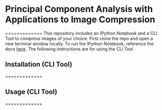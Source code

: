 # Principal Component Analysis with Applications to Image Compression
=============
This repository includes an IPython Notebook and a CLI Tool to compress images of your choice. First clone the repo and open a new terminal window locally. To run the  IPython Notebook, reference the docs [here](https://jupyter.readthedocs.io/en/latest/install/notebook-classic.html). The following instructions are for using the CLI Tool

## Installation (CLI Tool)
=============


## Usage (CLI Tool)
=============

